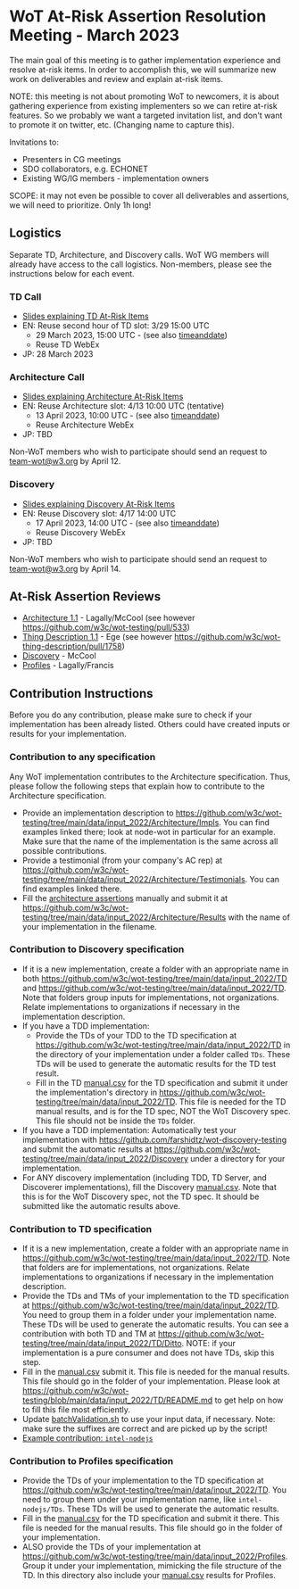 # WoT At-Risk Assertion Resolution Meeting - March 2023

The main goal of this meeting is to gather implementation experience and resolve at-risk items.
In order to accomplish this, we will summarize new work on deliverables
and review and explain at-risk items.

NOTE: this meeting is not about promoting WoT to newcomers, it is
about gathering experience from existing implementers so we can retire
at-risk features. So we probably we want a targeted invitation list,
and don't want to promote it on twitter, etc.
(Changing name to capture this).

Invitations to:

- Presenters in CG meetings
- SDO collaborators, e.g. ECHONET
- Existing WG/IG members - implementation owners

SCOPE: it may not even be possible to cover all deliverables and assertions,
we will need to prioritize. Only 1h long!

## Logistics

Separate TD, Architecture, and Discovery calls.
WoT WG members will already have access to the call logistics.
Non-members, please see the instructions below for each event.

### TD Call

- [Slides explaining TD At-Risk Items](https://docs.google.com/presentation/d/1OZeLR0-qAw01R1UloTG25xQjc5LFuwvRP9o50QVo660/edit?usp=sharing)
- EN: Reuse second hour of TD slot: 3/29 15:00 UTC
  - 29 March 2023, 15:00 UTC - (see also [timeanddate](https://www.timeanddate.com/worldclock/converter.html?iso=20230329T150000&p1=137&p2=43&p3=tz_at&p4=1440&p5=136&p6=195&p7=101&p8=33&p9=236&p10=248))
  - Reuse TD WebEx
- JP: 28 March 2023

### Architecture Call

- [Slides explaining Architecture At-Risk Items](https://docs.google.com/presentation/d/16Ow5rPjnojdl693pqkOhoc5bNCBIMOYZvJQC9wHZGsk/edit?usp=sharing)
- EN: Reuse Architecture slot: 4/13 10:00 UTC (tentative)
  - 13 April 2023, 10:00 UTC - (see also [timeanddate](https://www.timeanddate.com/worldclock/converter.html?iso=20230413T100000&p1=137&p2=43&p3=tz_at&p4=1440&p5=136&p6=195&p7=101&p8=33&p9=236&p10=248))
  - Reuse Architecture WebEx
- JP: TBD

Non-WoT members who wish to participate should send an request to 
[team-wot@w3.org](mailto:team-wot@w3.org) by April 12.

### Discovery

- [Slides explaining Discovery At-Risk Items](https://docs.google.com/presentation/d/1HEI1uObGJdXEddWbg2vWFz_LjiCL44yHGac8EPUzGUs/edit?usp=sharing)
- EN: Reuse Discovery slot: 4/17 14:00 UTC 
  - 17 April 2023, 14:00 UTC - (see also [timeanddate](https://www.timeanddate.com/worldclock/converter.html?iso=20230417T140000&p1=137&p2=43&p3=tz_at&p4=1440&p5=136&p6=195&p7=101&p8=33&p9=236&p10=248))
  - Reuse Discovery WebEx
- JP: TBD

Non-WoT members who wish to participate should send an request to 
[team-wot@w3.org](mailto:team-wot@w3.org) by April 14.

## At-Risk Assertion Reviews

- [Architecture 1.1](link.md) - Lagally/McCool (see however https://github.com/w3c/wot-testing/pull/533)
- [Thing Description 1.1](link.md) - Ege (see however https://github.com/w3c/wot-thing-description/pull/1758)
- [Discovery](link.md) - McCool
- [Profiles](link.md) - Lagally/Francis

## Contribution Instructions

Before you do any contribution, please make sure to check if your implementation has been already listed. Others could have created inputs or results for your implementation.

### Contribution to any specification

Any WoT implementation contributes to the Architecture specification. Thus, please follow the following steps that explain how to contribute to the Architecture specification.

- Provide an implementation description to <https://github.com/w3c/wot-testing/tree/main/data/input_2022/Architecture/Impls>. You can find examples linked there; look at node-wot in particular for an example. Make sure that the name of the implementation is the same across all possible contributions.
- Provide a testimonial (from your company's AC rep) at <https://github.com/w3c/wot-testing/tree/main/data/input_2022/Architecture/Testimonials>. You can find examples linked there.
- Fill the [architecture assertions](https://github.com/w3c/wot-architecture/blob/main/testing/assertions.csv) manually and submit it at <https://github.com/w3c/wot-testing/tree/main/data/input_2022/Architecture/Results> with the name of your implementation in the filename.

### Contribution to Discovery specification

- If it is a new implementation, create a folder with an appropriate name in both <https://github.com/w3c/wot-testing/tree/main/data/input_2022/TD> and <https://github.com/w3c/wot-testing/tree/main/data/input_2022/TD>. Note that folders group inputs for implementations, not organizations. Relate implementations to organizations if necessary in the implementation description.
- If you have a TDD implementation:
  - Provide the TDs of your TDD to the TD specification at <https://github.com/w3c/wot-testing/tree/main/data/input_2022/TD> in the directory of your implementation under a folder called `TDs`. These TDs will be used to generate the automatic results for the TD test result.
  - Fill in the TD [manual.csv](https://github.com/w3c/wot-thing-description/blob/main/testing/manual.csv) for the TD specification and submit it under the implementation's directory in <https://github.com/w3c/wot-testing/tree/main/data/input_2022/TD>. This file is needed for the TD manual results, and is for the TD spec, NOT the WoT Discovery spec. This file should not be inside the `TDs` folder.
- If you have a TDD implementation: Automatically test your implementation with <https://github.com/farshidtz/wot-discovery-testing> and submit the automatic results at <https://github.com/w3c/wot-testing/tree/main/data/input_2022/Discovery> under a directory for your implementation.
- For ANY discovery implementation (including TDD, TD Server, and Discoverer implementations), fill the Discovery [manual.csv](https://github.com/w3c/wot-discovery/blob/main/testing/manual.csv). Note that this is for the WoT Discovery spec, not the TD spec. It should be submitted like the automatic results above.

### Contribution to TD specification

- If it is a new implementation, create a folder with an appropriate name in <https://github.com/w3c/wot-testing/tree/main/data/input_2022/TD>. Note that folders are for implementations, not organizations. Relate implementations to organizations if necessary in the implementation description.
- Provide the TDs and TMs of your implementation to the TD specification at <https://github.com/w3c/wot-testing/tree/main/data/input_2022/TD>. You need to group them in a folder under your implementation name. These TDs will be used to generate the automatic results. You can see a contribution with both TD and TM at <https://github.com/w3c/wot-testing/tree/main/data/input_2022/TD/Ditto>. NOTE: if your implementation is a pure consumer and does not have TDs, skip this step.
- Fill in the [manual.csv](https://github.com/w3c/wot-thing-description/blob/main/testing/manual.csv) submit it. This file is needed for the manual results. This file should go in the folder of your implementation. Please look at <https://github.com/w3c/wot-testing/blob/main/data/input_2022/TD/README.md> to get help on how to fill this file most efficiently.
- Update [batchValidation.sh](https://github.com/w3c/wot-testing/blob/main/data/input_2022/TD/batchValidation.sh) to use your input data, if necessary. Note: make sure the suffixes are correct and are picked up by the script!
- [Example contribution: `intel-nodejs`](https://github.com/w3c/wot-testing/pull/312)

### Contribution to Profiles specification

- Provide the TDs of your implementation to the TD specification at <https://github.com/w3c/wot-testing/tree/main/data/input_2022/TD>. You need to group them under your implementation name, like `intel-nodejs/TDs`. These TDs will be used to generate the automatic results.
- Fill in the [manual.csv](https://github.com/w3c/wot-thing-description/blob/main/testing/manual.csv) for the TD specification and submit it there. This file is needed for the manual results. This file should go in the folder of your implementation.
- ALSO provide the TDs of your implementation at <https://github.com/w3c/wot-testing/tree/main/data/input_2022/Profiles>. Group it under your implementation, mimicking the file structure of the TD. In this directory also include your [manual.csv](https://github.com/w3c/wot-profile/blob/main/testing/manual.csv) results for Profiles.
